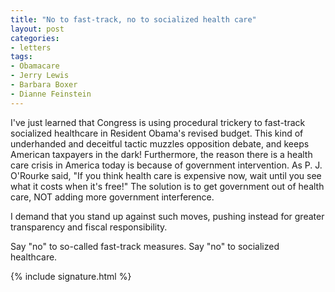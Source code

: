 ```yaml
---
title: "No to fast-track, no to socialized health care"
layout: post
categories:
- letters
tags:
- Obamacare
- Jerry Lewis
- Barbara Boxer
- Dianne Feinstein
---
```


I've just learned that Congress is using procedural trickery to fast-track socialized healthcare in Resident Obama's revised budget. This kind of underhanded and deceitful tactic muzzles opposition debate, and keeps American taxpayers in the dark! Furthermore, the reason there is a health care crisis in America today is because of government intervention. As P. J. O'Rourke said, "If you think health care is expensive now, wait until you see what it costs when it's free!" The solution is to get government out of health care, NOT adding more government interference.

I demand that you stand up against such moves, pushing instead for greater transparency and fiscal responsibility.

Say "no" to so-called fast-track measures. Say "no" to socialized healthcare.

{% include signature.html %}
